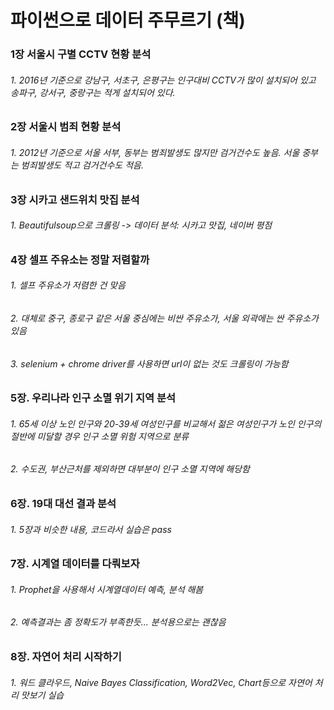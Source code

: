 #  파이썬으로 데이터 주무르기 (책)

### 1장 서울시 구별 CCTV  현황 분석
###### 1. 2016년 기준으로 강남구, 서초구, 은평구는 인구대비 CCTV가 많이 설치되어 있고 송파구, 강서구, 중랑구는 적게 설치되어 있다. 

### 2장 서울시 범죄 현황 분석
###### 1. 2012년 기준으로 서울 서부, 동부는 범죄발생도 많지만 검거건수도 높음. 서울 중부는 범죄발생도 적고 검거건수도 적음.

### 3장 시카고 샌드위치 맛집 분석
###### 1. Beautifulsoup으로 크롤링 -> 데이터 분석: 시카고 맛집, 네이버 평점

### 4장 셀프 주유소는 정말 저렴할까
###### 1. 셀프 주유소가 저렴한 건 맞음
###### 2. 대체로 중구, 종로구 같은 서울 중심에는 비싼 주유소가, 서울 외곽에는 싼 주유소가 있음
###### 3. selenium + chrome driver를 사용하면 url이 없는 것도 크롤링이 가능함

### 5장. 우리나라 인구 소멸 위기 지역 분석
###### 1. 65세 이상 노인 인구와 20-39세 여성인구를 비교해서 젊은 여성인구가 노인 인구의 절반에 미달할 경우 인구 소멸 위험 지역으로 분류
###### 2. 수도권, 부산근처를 제외하면 대부분이 인구 소멸 지역에 해당함

### 6장. 19대 대선 결과 분석
###### 1. 5장과 비슷한 내용, 코드라서 실습은 pass

### 7장. 시계열 데이터를 다뤄보자
###### 1. Prophet을 사용해서 시계열데이터 예측, 분석 해봄
###### 2. 예측결과는 좀 정확도가 부족한듯... 분석용으로는 괜찮음

### 8장. 자연어 처리 시작하기
###### 1. 워드 클라우드, Naive Bayes Classification, Word2Vec, Chart등으로 자연어 처리 맛보기 실습
